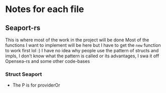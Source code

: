 # Notes for each file

## Seaport-rs

This is where most of the work in the project will be done Most of the functions I want to implement will be here but I
have to get the `new` function to work first lol :)
I have no idea why people use the pattern of structs and impls, I don't know what the pattern is called or its
advantages, I swa it off Opensea-rs and some other code-bases

### Struct Seaport

- The P is for providerOr